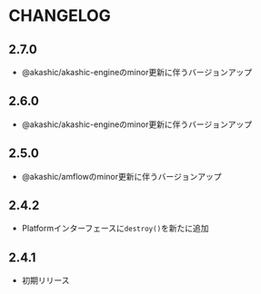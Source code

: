 # CHANGELOG

## 2.7.0
* @akashic/akashic-engineのminor更新に伴うバージョンアップ

## 2.6.0
* @akashic/akashic-engineのminor更新に伴うバージョンアップ

## 2.5.0
* @akashic/amflowのminor更新に伴うバージョンアップ

## 2.4.2
* Platformインターフェースに`destroy()`を新たに追加

## 2.4.1
* 初期リリース
